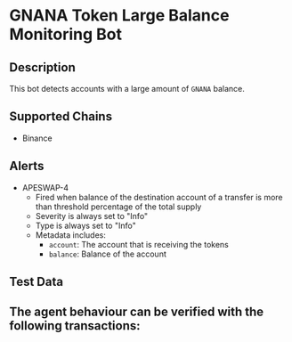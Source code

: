 
# GNANA Token Large Balance Monitoring Bot

## Description

This bot detects accounts with a large amount of `GNANA` balance.

## Supported Chains

- Binance

## Alerts


- APESWAP-4
  - Fired when balance of the destination account of a transfer is more than threshold percentage of the total supply 
  - Severity is always set to "Info" 
  - Type is always set to "Info" 
  - Metadata includes:
    * `account`: The account that is receiving the tokens
    * `balance`: Balance of the account


## Test Data

The agent behaviour can be verified with the following transactions:
- 
